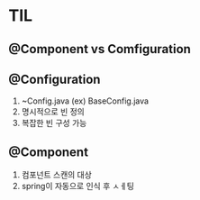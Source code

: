 # TIL

## @Component vs Comfiguration

## @Configuration
1. ~Config.java (ex) BaseConfig.java
2. 명시적으로 빈 정의
3. 복잡한 빈 구성 가능

 ## @Component
 1. 컴포넌트 스캔의 대상
 2. spring이 자동으로 인식 후 ㅅㅔ팅
